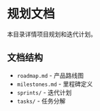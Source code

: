 # 规划文档

本目录详情项目规划和迭代计划。

## 文档结构

- `roadmap.md` - 产品路线图
- `milestones.md` - 里程碑定义
- `sprints/` - 迭代计划
- `tasks/` - 任务分解

